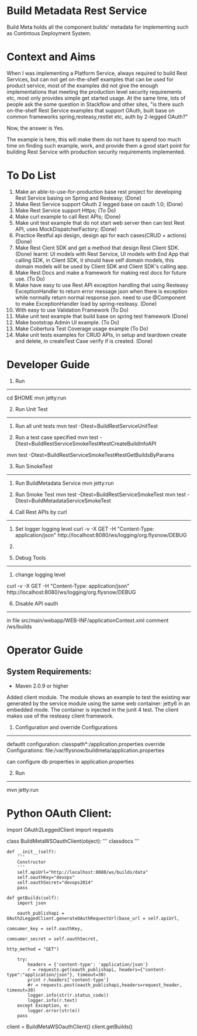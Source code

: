 Build Metadata Rest Service
======================================

Build Meta holds all the component builds' metadata for implementing such as Contintous Deployment System.

Context and Aims
======================================

When I was implementing a Platform Service, always required to build Rest Services, but can not get on-the-shelf examples 
that can be used for product service, most of the examples did not give the enough implementations
that meeting the production level security requirements etc, most only provides simple get started usage. 
At the same time, lots of people ask the some question in Stackflow and other sites, "is there such on-the-shelf Rest Service examples that support OAuth, built base on common frameworks spring,resteasy,restlet etc, auth by 2-legged OAuth?"

Now, the answer is Yes.

The example is here, this will make them do not have to spend too much time on finding such example, work, 
and provide them a good start point for building Rest Service with production security requirements implemented.


To Do List
======================================
1. Make an able-to-use-for-production base rest project for developing Rest Service basing on Spring and Resteasy; (Done)
2. Make Rest Service support OAuth 2 legged base on oauth 1.0; (Done)
3. Make Rest Service support Https; (To Do)
4. Make curl example to call Rest APIs; (Done)
5. Make unit test example that do not start web server then can test Rest API, uses MockDispatcherFactory; (Done)
6. Practice Restful api design, design api for each cases(CRUD + actions) (Done)
7. Make Rest Cient SDK and get a method that design Rest Client SDK. (Done)
learnt: UI models with Rest Service, UI models with End App that calling SDK,
in Client SDK, it should have self domain models, this domain models will be 
used by Client SDK and Client SDK's calling app.
8. Make Rest Docs and make a framework for making rest docs for future use. (To Do)
9. Make have easy to use Rest API exception handling that using Resteasy ExceptionHandler 
to return error message json when there is exception while normally return normal 
response json. need to use @Component to make ExceptionHandler load by spring-resteasy. (Done)
10. With easy to use Validation Framework  (To Do)
11. Make unit test example that build base on spring test framework (Done)
12. Make bootstrap Admin UI example. (To Do)
13. Make Cobertura Test Coverage usage example  (To Do)
14. Make unit tests examples for CRUD APIs, in setup and teardown create and delete, in createTest Case
verify if is created. (Done)


Developer Guide
======================================

1. Run
-----------------
cd $HOME
mvn jetty:run

2. Run Unit Test
-----------------

1) Run all unit tests
mvn test -Dtest=BuildRestServiceUnitTest

2) Run a test case specified
mvn test -Dtest=BuildRestServiceSmokeTest#testCreateBuildInfoAPI

mvn test -Dtest=BuildRestServiceSmokeTest#testGetBuildsByParams

3. Run SmokeTest
-----------------

1) Run BuildMetadata Service
  mvn jetty:run 
  
2) Run Smoke Test
  mvn test -Dtest=BuildRestServiceSmokeTest
  mvn test -Dtest=BuildMetadataServiceSmokeTest

4. Call Rest APIs by curl
----------------------------------

1) Set logger logging level
curl -v -X GET -H "Content-Type: application/json" http://localhost:8080/ws/logging/org.flysnow/DEBUG

2)

5. Debug Tools
-----------------

1) change logging level

curl -v -X GET -H "Content-Type: application/json" http://localhost:8080/ws/logging/org.flysnow/DEBUG

6. Disable API oauth
---------------------------------------------------

in file src/main/webapp/WEB-INF/applicationContext.xml comment /ws/builds 
<!--  <sec:intercept-url pattern="/ws/builds/**" access="ROLE_CONSUMER" /> -->


Operator Guide
=======================

System Requirements:
-----------------------------------------
- Maven 2.0.9 or higher

Added client module. The module shows an example to test the existing 
war generated by the service module using the same
web container: jetty6 in an embedded mode. The container is injected 
in the junit 4 test. The client makes use of the resteasy client framework.

1) Configuration and override Configurations
--------------------------------------------------------------------

defautlt configuration:  classpath*:/application.properties
override Configurations: file:/var/flysnow/buildmeta/application.properties

can configure db properties in application.properties

2) Run
----------------------------------

mvn jetty:run

Python OAuth Client:
=============================

import OAuth2LeggedClient
import requests

class BuildMetaWSOauthClient(object):
    '''
    classdocs
    '''


    def __init__(self):
        '''
        Constructor
        '''
        self.apiUrl="http://localhost:8080/ws/builds/data"
        self.oauthKey="devops"
        self.oauthSecret="devops2014"
        pass
    
    def getBuilds(self):
        import json

        oauth_publishapi = OAuth2LeggedClient.generateOAuthRequestUrl(base_url = self.apiUrl, 
                                                                      comsumer_key = self.oauthKey, 
                                                                      comsumer_secret = self.oauthSecret, 
                                                                      http_method = "GET")
        
        try:
            headers = {'content-type': 'application/json'}
            r = requests.get(oauth_publishapi, headers={"content-type":"application/json"}, timeout=30)
            print r.headers['content-type']
            #r = requests.post(oauth_publishapi,headers=request_header, timeout=30)
            logger.info(str(r.status_code))
            logger.info(r.text)
        except Exception, e:
            logger.error(str(e))
        pass


client = BuildMetaWSOauthClient()
client.getBuilds()
